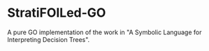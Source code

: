 # StratiFOILed-GO
A pure GO implementation of the work in "A Symbolic Language for Interpreting Decision Trees".
